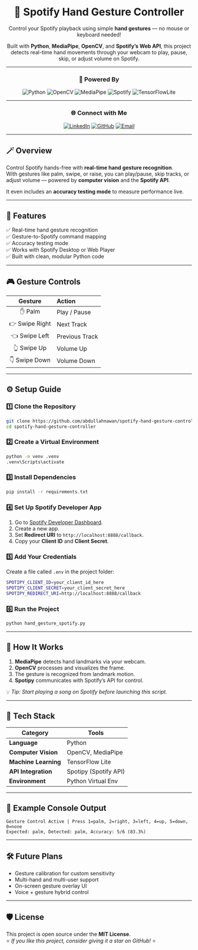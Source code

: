 <div align="center">

# 🎵 Spotify Hand Gesture Controller

Control your Spotify playback using simple **hand gestures** — no mouse or keyboard needed!

Built with **Python**, **MediaPipe**, **OpenCV**, and **Spotify’s Web API**, this project detects real-time hand movements through your webcam to play, pause, skip, or adjust volume on Spotify.

---

### 🧠 Powered By

![Python](https://img.shields.io/badge/Python-3670A0?style=for-the-badge&logo=python&logoColor=ffdd54)
![OpenCV](https://img.shields.io/badge/OpenCV-%23white.svg?style=for-the-badge&logo=opencv&logoColor=white)
![MediaPipe](https://img.shields.io/badge/MediaPipe-009688?style=for-the-badge&logo=google&logoColor=white)
![Spotify](https://img.shields.io/badge/Spotify-1DB954?style=for-the-badge&logo=spotify&logoColor=white)
![TensorFlowLite](https://img.shields.io/badge/TensorFlow_Lite-FF6F00?style=for-the-badge&logo=tensorflow&logoColor=white)

---

### 🌐 Connect with Me

[![LinkedIn](https://img.shields.io/badge/LinkedIn-%230077B5.svg?style=for-the-badge&logo=linkedin&logoColor=white)](https://linkedin.com/in/abdullahnawan)
[![GitHub](https://img.shields.io/badge/GitHub-%23121011.svg?style=for-the-badge&logo=github&logoColor=white)](https://github.com/abdullahnawan)
[![Email](https://img.shields.io/badge/Email-D14836?style=for-the-badge&logo=gmail&logoColor=white)](mailto:1abdullah0awan1@gmail.com)

</div>

---

## 🪄 Overview

Control Spotify hands-free with **real-time hand gesture recognition**.  
With gestures like palm, swipe, or raise, you can play/pause, skip tracks, or adjust volume — powered by **computer vision** and the **Spotify API**.

It even includes an **accuracy testing mode** to measure performance live.

---

## 🧩 Features

✅ Real-time hand gesture recognition  
✅ Gesture-to-Spotify command mapping  
✅ Accuracy testing mode  
✅ Works with Spotify Desktop or Web Player  
✅ Built with clean, modular Python code

---

## 🎮 Gesture Controls

|    Gesture     | Action         |
| :------------: | :------------- |
|    ✋ Palm     | Play / Pause   |
| 👉 Swipe Right | Next Track     |
| 👈 Swipe Left  | Previous Track |
|  👆 Swipe Up   | Volume Up      |
| 👇 Swipe Down  | Volume Down    |

---

## ⚙️ Setup Guide

### 1️⃣ Clone the Repository

```bash
git clone https://github.com/abdullahnawan/spotify-hand-gesture-controller.git
cd spotify-hand-gesture-controller
```

### 2️⃣ Create a Virtual Environment

```bash
python -m venv .venv
.venv\Scripts\activate
```

### 3️⃣ Install Dependencies

```bash
pip install -r requirements.txt
```

### 4️⃣ Set Up Spotify Developer App

1. Go to [Spotify Developer Dashboard](https://developer.spotify.com/dashboard/).
2. Create a new app.
3. Set **Redirect URI** to `http://localhost:8888/callback`.
4. Copy your **Client ID** and **Client Secret**.

### 5️⃣ Add Your Credentials

Create a file called `.env` in the project folder:

```bash
SPOTIPY_CLIENT_ID=your_client_id_here
SPOTIPY_CLIENT_SECRET=your_client_secret_here
SPOTIPY_REDIRECT_URI=http://localhost:8888/callback
```

### 6️⃣ Run the Project

```bash
python hand_gesture_spotify.py
```

---

## 🧠 How It Works

1. **MediaPipe** detects hand landmarks via your webcam.
2. **OpenCV** processes and visualizes the frame.
3. The gesture is recognized from landmark motion.
4. **Spotipy** communicates with Spotify’s API for control.

💡 _Tip: Start playing a song on Spotify before launching this script._

---

## 🧰 Tech Stack

| Category             | Tools                 |
| -------------------- | --------------------- |
| **Language**         | Python                |
| **Computer Vision**  | OpenCV, MediaPipe     |
| **Machine Learning** | TensorFlow Lite       |
| **API Integration**  | Spotipy (Spotify API) |
| **Environment**      | Python Virtual Env    |

---

## 🧪 Example Console Output

```
Gesture Control Active | Press 1=palm, 2=right, 3=left, 4=up, 5=down, 0=none
Expected: palm, Detected: palm, Accuracy: 5/6 (83.3%)
```

---

## 🛠️ Future Plans

- Gesture calibration for custom sensitivity
- Multi-hand and multi-user support
- On-screen gesture overlay UI
- Voice + gesture hybrid control

---

## 🛡️ License

This project is open source under the **MIT License**.  
⭐ _If you like this project, consider giving it a star on GitHub!_ ⭐
